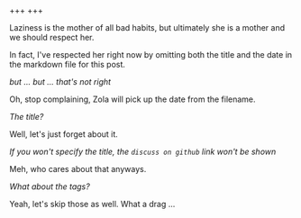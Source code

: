 +++
+++

Laziness is the mother of all bad habits, but ultimately she is a mother and we should respect her.

In fact, I've respected her right now by omitting both the title and the date in the markdown file
for this post.

*but ... but ... that's not right*

Oh, stop complaining, Zola will pick up the date from the filename.

*The title?*

Well, let's just forget about it.

*If you won't specify the title, the `discuss on github` link won't be shown*

Meh, who cares about that anyways.

*What about the tags?*

Yeah, let's skip those as well. What a drag ...
